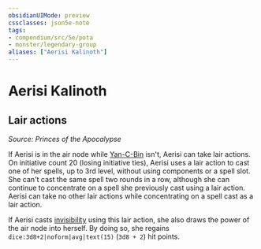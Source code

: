 ```yaml
---
obsidianUIMode: preview
cssclasses: json5e-note
tags:
- compendium/src/5e/pota
- monster/legendary-group
aliases: ["Aerisi Kalinoth"]
---
```

# Aerisi Kalinoth

## Lair actions
_Source: Princes of the Apocalypse_

If Aerisi is in the air node while [Yan-C-Bin](2-Mechanics/CLI/bestiary/npc/yan-c-bin-pota.md) isn't, Aerisi can take lair actions. On initiative count 20 (losing initiative ties), Aerisi uses a lair action to cast one of her spells, up to 3rd level, without using components or a spell slot. She can't cast the same spell two rounds in a row, although she can continue to concentrate on a spell she previously cast using a lair action. Aerisi can take no other lair actions while concentrating on a spell cast as a lair action.

If Aerisi casts [invisibility](2-Mechanics/CLI/spells/invisibility.md) using this lair action, she also draws the power of the air node into herself. By doing so, she regains `dice:3d8+2|noform|avg|text(15)` (`3d8 + 2`) hit points.